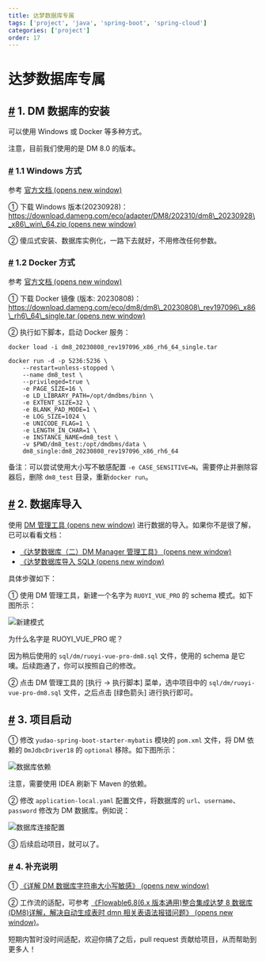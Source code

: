 ```yaml
---
title: 达梦数据库专属
tags: ['project', 'java', 'spring-boot', 'spring-cloud']
categories: ['project']
order: 17
---
```

# 达梦数据库专属

## [#](#_1-dm-数据库的安装) 1. DM 数据库的安装

 可以使用 Windows 或 Docker 等多种方式。

 注意，目前我们使用的是 DM 8.0 的版本。

 ### [#](#_1-1-windows-方式) 1.1 Windows 方式

 参考 [官方文档  (opens new window)](https://eco.dameng.com/document/dm/zh-cn/start/install-dm-windows-prepare.html)

 ① 下载 Windows 版本(20230928)：[https://download.dameng.com/eco/adapter/DM8/202310/dm8\_20230928\_x86\_win\_64.zip  (opens new window)](https://download.dameng.com/eco/adapter/DM8/202310/dm8_20230928_x86_win_64.zip)

 ② 傻瓜式安装、数据库实例化，一路下去就好，不用修改任何参数。

 ### [#](#_1-2-docker-方式) 1.2 Docker 方式

 参考 [官方文档  (opens new window)](https://eco.dameng.com/document/dm/zh-cn/start/dm-install-docker.html)

 ① 下载 Docker 镜像 (版本: 20230808)：[https://download.dameng.com/eco/dm8/dm8\_20230808\_rev197096\_x86\_rh6\_64\_single.tar  (opens new window)](https://download.dameng.com/eco/dm8/dm8_20230808_rev197096_x86_rh6_64_single.tar)

 ② 执行如下脚本，启动 Docker 服务：

 
```
docker load -i dm8_20230808_rev197096_x86_rh6_64_single.tar

docker run -d -p 5236:5236 \
    --restart=unless-stopped \
    --name dm8_test \
    --privileged=true \
    -e PAGE_SIZE=16 \
    -e LD_LIBRARY_PATH=/opt/dmdbms/binn \
    -e EXTENT_SIZE=32 \
    -e BLANK_PAD_MODE=1 \
    -e LOG_SIZE=1024 \
    -e UNICODE_FLAG=1 \
    -e LENGTH_IN_CHAR=1 \
    -e INSTANCE_NAME=dm8_test \
    -v $PWD/dm8_test:/opt/dmdbms/data \
    dm8_single:dm8_20230808_rev197096_x86_rh6_64

```
备注：可以尝试使用大小写不敏感配置 `-e CASE_SENSITIVE=N`。需要停止并删除容器后，删除 `dm8_test` 目录，重新`docker run`。

 ## [#](#_2-数据库导入) 2. 数据库导入

 使用 [DM 管理工具  (opens new window)](https://eco.dameng.com/document/dm/zh-cn/start/tool-dm-manager.html) 进行数据的导入。如果你不是很了解，已可以看看文档：

 * [《达梦数据库（二）DM Manager 管理工具》  (opens new window)](https://www.modb.pro/db/432934)
* [《达梦数据库导入 SQL》  (opens new window)](https://blog.51cto.com/u_16213594/7289559)

 具体步骤如下：

 ① 使用 DM 管理工具，新建一个名字为 `RUOYI_VUE_PRO` 的 schema 模式。如下图所示：

 ![新建模式](https://cloud.iocoder.cn/img/%E8%BE%BE%E6%A2%A6%E6%95%B0%E6%8D%AE%E5%BA%93/%E6%96%B0%E5%BB%BA%E6%A8%A1%E5%BC%8F.png)

 为什么名字是 RUOYI\_VUE\_PRO 呢？

 因为稍后使用的 `sql/dm/ruoyi-vue-pro-dm8.sql` 文件，使用的 schema 是它噢。后续跑通了，你可以按照自己的修改。

 ② 点击 DM 管理工具的 [执行 -> 执行脚本] 菜单，选中项目中的 `sql/dm/ruoyi-vue-pro-dm8.sql` 文件，之后点击 [绿色箭头] 进行执行即可。

 ## [#](#_3-项目启动) 3. 项目启动

 ① 修改 `yudao-spring-boot-starter-mybatis` 模块的 `pom.xml` 文件，将 DM 依赖的 `DmJdbcDriver18` 的 `optional` 移除。如下图所示：

 ![数据库依赖](https://cloud.iocoder.cn/img/%E5%BF%AB%E9%80%9F%E5%90%AF%E5%8A%A8/%E6%95%B0%E6%8D%AE%E5%BA%93%E4%BE%9D%E8%B5%96.png)

 注意，需要使用 IDEA 刷新下 Maven 的依赖。

 ② 修改 `application-local.yaml` 配置文件，将数据库的 `url`、`username`、`password` 修改为 DM 数据库。例如说：

 ![数据库连接配置](https://cloud.iocoder.cn/img/%E8%BE%BE%E6%A2%A6%E6%95%B0%E6%8D%AE%E5%BA%93/%E6%95%B0%E6%8D%AE%E5%BA%93%E8%BF%9E%E6%8E%A5%E9%85%8D%E7%BD%AE.png)

 ③ 后续启动项目，就可以了。

 ### [#](#_4-补充说明) 4. 补充说明

 ① [《详解 DM 数据库字符串大小写敏感》  (opens new window)](https://eco.dameng.com/community/article/df11811a02de8e923c2e57ef6597bc62)

 ② 工作流的适配，可参考 [《Flowable6.8(6.x 版本通用)整合集成达梦 8 数据库(DM8)详解，解决自动生成表时 dmn 相关表语法报错问题》  (opens new window)](https://blog.csdn.net/TangBoBoa/article/details/130392495)。

 短期内暂时没时间适配，欢迎你搞了之后，pull request 贡献给项目，从而帮助到更多人！

